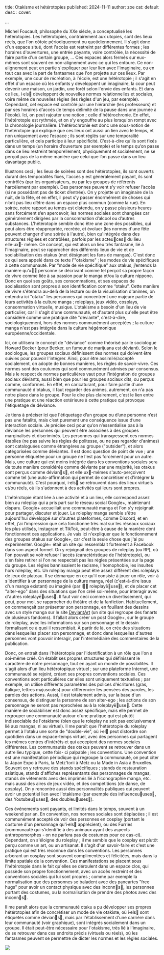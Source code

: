 title: Otakisme et hétérotopies
published: 2024-11-11
author: zoe
cat: default
desc : 
cover: 

...




Michel Foucault, philosophe du XXe siècle, a conceptualisé les hétérotopies. Les hétérotopies, contrairement aux utopies, sont des lieux réels, que l'on côtoie périodiquement ou quotidiennement. Il s'agit donc d'un espace situé, dont l'accès est restreint par différentes formes ; les horaires d'ouvertures, une entrée payante, voire contrôlée, la nécessité de faire partie d'un certain groupe, ...
Ces espaces alors fermés sur eux-mêmes sont souvent en non-alignement avec ce qui les entoure. Ce non-alignement peut en partie s'expliquer par leur lien avec l'imaginaire, ou en tout cas avec la part de fantasmes que l'on projette sur ces lieux. Par exemple, une cour de récréation, à l'école, est une hétérotopie ; il s'agit en effet d'un espace où les enfants y développent un imaginaire, la cour peut devenir une maison, un jardin, une forêt selon l'envie des enfants. Et dans ce lieu, i·els󵜀 développent de nouvelles normes relationnelles et sociales, voire même de nouvelles règles (les règles d'un jeu, par exemple). Cependant, cet espace est contrôlé par une hiérarchie (les professeurs) et par ses horaires d'accès (le temps délimité de la pause dans une journée à l'école). Ici, on peut rajouter une notion ; celle d'hétérochronie.
En effet, l'hétérotopie est rythmée, et on s'y engouffre au plus lorsqu'on rompt avec la chronologie journalière. L’hétérochronie est donc une sous-notion de l’hétérotopie qui explique que ces lieux ont aussi un lien avec le temps, et non uniquement avec l’espace ; ils sont réglés sur une temporalité particulière, et cela participe à leur spécificité. C’est-à-dire qu'ils sont fixés dans un temps (un horaire d’ouverture par exemple) et le temps qu’on passe dans ce lieu restreint temporellement, physiquement et socialement, ne se perçoit pas de la même manière que celui que l’on passe dans un lieu davantage public.
<br>

Illustrons ceci ; les lieux de soirées sont des hétérotopies, ils sont ouverts durant des temporalités fixes, l'accès y est généralement payant, ils sont contrôlés (par les organisateurs, ou par les groupes de référents harcèlement par exemple). Des personnes peuvent s’y voir refuser l’accès (si ne possédant pas de ticket d’entrée). On y projette un imaginaire de la nuit, de la fête, et en effet, il peut s'y passer énormément de choses qui n’ont pas lieu d’être dans un espace plus commun (comme la rue). En soirée, notre rapport au temps est distendu, on y passe plusieurs heures sans forcément s’en apercevoir, les normes sociales sont changées car généralement dirigées par la consommation d’alcool ou d’autres substances.
L'hétérotopie semble donc être une zone des possibles, qui peut alors être réappropriée, recréée, et évoluer (les normes d'une fête peuvent changer d'une soirée à l'autre), bien qu'intégrée dans des structures réglées et contrôlées, parfois par les acteu󴕰ces󵜀 du lieu elle·ux󵜀- même.
Ce concept, qui est alors un lieu très fantasmé, lié à l'imaginaire, peut se rapprocher des différents lieux de vie et de sociabilisation des otakus (mot désignant les fans de mangas). C'est donc ce qui sera appelé dans ce texte l'"otakisme" ; les modes de vie spécifiques à cette communauté. Par “mode de vie spécifique" aux otakus, j’entends la manière qu’u󳜠󵜀 personne se décrivant comme tel perçoit sa propre façon de vivre comme liée à sa passion pour le manga et/ou la culture nippone. Donc en quoi ses goûts, ses consommations, et ses espaces de socialisation sont propres à son identification comme “otaku”. Cette manière de vivre s'étendra au-delà de la lecture ou de la visualisation d'animes, on entendra ici "otaku" les personnes qui concentrent une majeure partie de leurs activités à la culture manga ; roleplays, jeux vidéo, cosplays, consommation virtuelle, musique.
L'otakisme a besoin d'un lieu de vie particulier, car il s'agit d'une communauté, et d'autant plus qu'elle peut être considéré comme une pratique dite "déviante", c'est-à-dire, sociologiquement, hors des normes communément acceptées ; la culture manga n'est pas intégrée dans la culture hégémonique européenne/occidentale.
<br>

Ici, on utilisera le concept de "déviance" comme théorisé par le sociologue Howard Becker (pour Becker, un fumeur de marijuana est déviant). Selon le sociologue, les groupes sociaux définissent des normes qui doivent être suivies pour pouvoir l'intégrer. Ainsi, pour être assimilé/accepté socialement, on adopte de bonnes manières, les règles de savoir-vivre. Ces normes sont des coutumes qui sont communément admises par consensus. Mais le respect de normes particulières vaut pour l'intégration de groupes sociaux déviants, aussi bien que pour les groupes sociaux dits, ou perçus comme, conformes. En effet, en caricaturant, pour faire partie d'une communauté d'otakus, il faut regarder des animes, autrement, on n'a pas notre place dans le groupe. Pour le dire plus clairement, c'est le lien entre une pratique et une réaction extérieure à cette pratique qui provoque l'étiquetage de déviance.
<br>

Je tiens à préciser ici que l'étiquetage d’un groupe ou d’une personne n’est pas une fatalité, mais c’est purement une conséquence issue d’une interaction sociale. Je précise ceci pour qu’on n’essentialise pas à la déviance les personnes qui peuvent être associées à des groupes marginalisés et discriminés.
Les personnes qui transgressent ces normes établies (ne pas suivre les règles de politesse, ou ne pas regarder d'animes) sont cataloguées comme étrangères au groupe ("outsider"), et alors catégorisées comme déviantes. Il est donc question de point de vue ; une personne étiquetée pour un groupe ne l'est pas forcément pour un autre. Mais, une culture qui est moins intégrée dans les conventions sociales sera de toute manière considérée comme déviante par une majorité, les otakus sont perçus comme dévian󴤐s󵜀, et elle·ux󵜀-mêmes s'auto-perçoivent comme tel (une auto-affirmation qui permet de concrétiser et d'intégrer la communauté). C'est pourquoi, i·els󵜀 se retrouvent dans des lieux virtuels et/ou réels, où ils s'adonnent à des activités qui leurs sont propres.
<br>

L'hétérotopie étant liée à une activité et à un lieu, elle correspond assez bien au roleplay qui a pris part sur le réseau social Google+, maintenant disparu. Google+ accueillait une communauté manga et l'on s'y rejoignait pour partager, discuter et jouer. Le roleplay manga semble s'être aujourd'hui développé sur d'autres plateformes, comme Discord, et en effet, j'ai l'impression que cela fonctionne très mal sur les réseaux sociaux les plus utilisés, Instagram et TikTok, peut-être à cause de la manière dont fonctionnent ces applications. Je vais ici n'expliquer que le fonctionnement des groupes otakus sur Google+, car c'est la seule chose que j'ai pu expérimenter.
Google+ était un site qui ressemblait fortement à Facebook dans son aspect formel. On y rejoignait des groupes de roleplay (ou RP), où l'on pouvait se voir refuser l'accès (caractéristique de l'hétérotopie), ou s'en faire retirer si l'on ne respectait pas les règles présentées sur la page du groupe. Les règles bannissaient le racisme, l'homophobie, les insultes hors roleplay, etc.
Un roleplay manga peut être assez différent des roleplays de jeux de plateau. Il se démarque en ce qu'il consiste à jouer un rôle, voir à s'identifier à un personnage de la culture manga, réel (c'est-à-dire issus d'un manga existant) ou imaginé (par l󱤐󵜀 roleplayē󴔐use󵜀), et de placer cet "alter-ego" dans des situations que l'on créé soi-même, pour interagir avec d'autres roleplayē󴔐uses󵜀. Il faut voir ceci comme un divertissement, qui peut, pour moi, se rapprocher du théâtre et de la fanfiction.
Habituellement, on commençait par présenter son personnage, en fouillant des dessins avec un style manga sur le site [DeviantArt](https://www.deviantart.com/) (un site qui regroupe des fanarts de plusieurs fandoms). Il fallait alors créer un post Google+, sur le groupe de roleplay, avec les informations sur son personnage et le dessin formalisant ce à quoi il ressemblait. À partir de là, on crée des situations dans lesquelles placer son personnage, et donc dans lesquelles d'autres personnes vont pouvoir interagir, par l'intermédiaire des commentaires de la publication.
<br>

Donc, on entrait dans l'hétérotopie par l'identification à un rôle que l'on a soi-même créé. On établit ses propres structures qui définissent le caractère de notre personnage, tout en ayant un monde de possibilités.
Il s'agit alors d'un lieu hétérotopique virtuel ; sur une plateforme Internet, une communauté se rejoint, créant ses propres conventions sociales. Ces conventions sont particulières car elles sont uniquement textuelles ; par exemple, on utilise différents paramètres des polices d'écritures (gras, italique, lettres majuscules) pour différencier les pensées des paroles, les paroles des actions. Aussi, il est totalement admis, sur la base d'un consensus, de distinguer la personne de son alter-ego ; les actions de son personnage ne seront pas reprochées au·à la roleplayē󴔐use󵜀. Cette manière de sociabiliser est donc assez spécifique, mais elle permet de regrouper une communauté autour d'une pratique qui est plutôt indissociable de l'otakisme (bien que le roleplay ne soit pas exclusivement lié aux mangas, ni au virtuel). Il me paraît que l'hétérotopie du roleplay permet à l'otaku une sorte de "double-vie", où i·el󵜀 peut distordre son quotidien dans un espace-temps virtuel, avec des personnes qui partagent les mêmes centres d'intérêts et qui acceptent des normes sociales différentes.
Les communautés des otakus peuvent se retrouver dans un autre lieu typique, cette fois- ci palpable ; les conventions. Une convention est une manifestation périodique qui regroupe la communauté, on peut citer la Japan Expo à Paris, la Metz'torii à Metz ou la Made in Asia à Bruxelles. Souvent on y retrouve des stands spécifiques ; stands de restauration asiatique, stands d'affiches représentants des personnages de mangas, stands de vêtements avec des imprimés lié à l'iconographie manga, etc. mais aussi des aires de jeux vidéo, et des compétitions (de danse, de cosplay). On y rencontre aussi des personnalités publiques qui peuvent avoir un potentiel lien avec l'otakisme (par exemple des influenceu󴔐uses󵜀, des Youtubeu󴔐uses󵜀, des doubleu󴔐uses󵜀).
<br>

Ces événements sont payants, et limités dans le temps, souvent à un weekend par an. En convention, nos normes sociales sont déplacées ; il est communément accepté de voir des personnes en cosplay (portant le costume d'un personnage qu'i·els󵜀 apprécient), ou des Furries (communauté qui s'identifie à des animaux ayant des aspects anthropomorphes - on ne parlera pas de costumes pour ce cas-ci). Cependant, on s'éloigne du roleplay ; il me semble que le cosplay est plutôt perçu comme un art, ou un artisanat. Il s'agit d'un savoir-faire et c'est une pratique qui est très reconnue dans les conventions. Les personnes arborant un cosplay sont souvent complimentées et félicitées, mais dans la limite spatiale de la convention.
Ces manifestations se placent sous l'hétérotopie dans le fait qu'elles se déroulent dans un espace clos, qui possède son propre fonctionnement, avec un accès restreint et des conventions sociales qui lui sont propres ; comme par exemple la normalisation que des personnes se baladent avec des pancartes "free hugs" pour avoir un contact physique avec des inconn󵄐s󵜀, les personnes portant des costumes, ou la normalisation de prendre des photos avec des inconn󵄐s󵜀.
<br>

Il me paraît alors que la communauté otaku a pu développer ses propres hétérotopies afin de concrétiser un mode de vie otakiste, où i·els󵜀 sont étiquetés comme dévian󴤐s󵜀, mais par l'établissement d'une carrière dans leur communauté (voir graphique), sont intégrés socialement dans un groupe. Il était peut-être nécessaire pour l'otakisme, très lié à l'imaginaire, de se retrouver dans ces endroits précis (virtuels ou réels), où les fantasmes peuvent se permettre de dicter les normes et les règles sociales.
<br>


<img src="static/img/zoe-otaku-basker.jpg">

